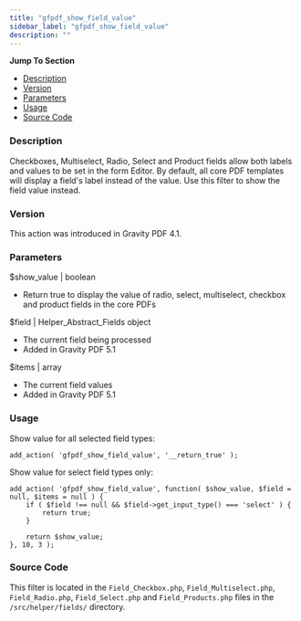 ```yaml
---
title: "gfpdf_show_field_value"
sidebar_label: "gfpdf_show_field_value"
description: ""
---
```


**Jump To Section**

* [Description](#description)
* [Version](#version)
* [Parameters](#parameters)
* [Usage](#usage)
* [Source Code](#source-code)

### Description 

Checkboxes, Multiselect, Radio, Select and Product fields allow both labels and values to be set in the form Editor. By default, all core PDF templates will display a field's label instead of the value. Use this filter to show the field value instead.

### Version 

This action was introduced in Gravity PDF 4.1.

### Parameters 

$show_value | boolean
*  Return true to display the value of radio, select, multiselect, checkbox and product fields in the core PDFs

$field | Helper_Abstract_Fields object
*  The current field being processed
*  Added in Gravity PDF 5.1

$items | array
*  The current field values
*  Added in Gravity PDF 5.1

### Usage 

Show value for all selected field types:

```.language-php
add_action( 'gfpdf_show_field_value', '__return_true' );
```

Show value for select field types only:

```.language-php
add_action( 'gfpdf_show_field_value', function( $show_value, $field = null, $items = null ) {
	if ( $field !== null && $field->get_input_type() === 'select' ) {
		return true;
	}

	return $show_value;
}, 10, 3 );

```

### Source Code 

This filter is located in the `Field_Checkbox.php`, `Field_Multiselect.php`, `Field_Radio.php`, `Field_Select.php` and `Field_Products.php` files in the `/src/helper/fields/` directory.